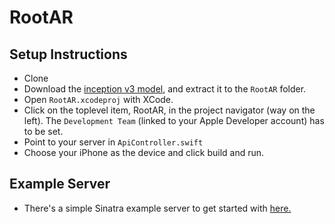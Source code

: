 # RootAR

## Setup Instructions

* Clone
* Download the [inception v3 model](http://download.tensorflow.org/models/inception_v3_2016_08_28.tar.gz), and extract it to the `RootAR` folder.
* Open `RootAR.xcodeproj` with XCode.
* Click on the toplevel item, RootAR, in the project navigator (way on the left). The `Development Team` (linked to your Apple Developer account) has to be set.
* Point to your server in `ApiController.swift`
* Choose your iPhone as the device and click build and run.

## Example Server
* There's a simple Sinatra example server to get started with [here.](https://github.com/nuclearnic/ar-insurance-server)